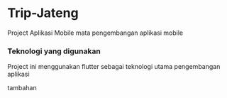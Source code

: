 # Trip-Jateng
Project Aplikasi Mobile mata pengembangan aplikasi mobile

### Teknologi yang digunakan
Project ini menggunakan flutter sebagai teknologi utama pengembangan aplikasi

tambahan